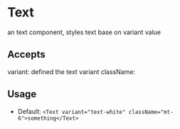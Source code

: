 # Text

an text component, styles text base on variant value

## Accepts

variant<string>: defined the text variant
className<string>:

## Usage

- Default: `<Text variant="text-white" className="mt-6">something</Text>`
